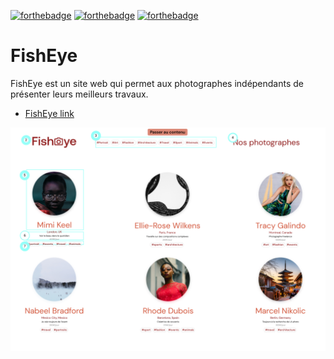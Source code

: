 [![forthebadge](https://forthebadge.com/images/badges/uses-html.svg)](https://forthebadge.com) [![forthebadge](https://forthebadge.com/images/badges/uses-css.svg)](https://forthebadge.com) [![forthebadge](https://forthebadge.com/images/badges/made-with-javascript.svg)](https://forthebadge.com)

# FishEye

FishEye est un site web qui permet aux photographes indépendants de présenter leurs meilleurs travaux. 

- [FishEye link](https://yflly.github.io/FishEye/)


![The picture](./Fisheye.png "picture")

